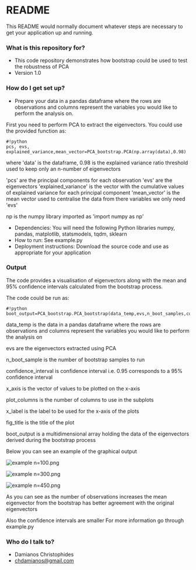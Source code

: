 # README #

This README would normally document whatever steps are necessary to get your application up and running.

### What is this repository for? ###

* This code repository demonstrates how bootstrap could be used to test the robustness of PCA
* Version 1.0

### How do I get set up? ###
* Prepare your data in a pandas dataframe where the rows are observations and columns represent the variables you would like to perform the analysis on.

First you need to perform PCA to extract the eigenvectors. 
You could use the provided function as:

```
#!python
pcs, evs, explained_variance,mean_vector=PCA_bootstrap.PCA(np.array(data),0.98)
```

where 'data' is the dataframe, 
0.98 is the explained variance ratio threshold used to keep only an n-number of eigenvectors

'pcs' are the principal components for each observation
'evs' are the eigenvectors
'explained_variance' is the vector with the cumulative values of explained variance for each principal component
'mean_vector' is the mean vector used to centralise the data
from there variables we only need 'evs'

np is the numpy library imported as 'import numpy as np'

* Dependencies:
You will need the following Python libraries
numpy, pandas, matplotlib, statsmodels, tqdm, sklearn
* How to run:
See example.py 
* Deployment instructions:
Download the source code and use as appropriate for your application

### Output ###
The code provides a visualisation of eigenvectors along with the mean and 95% confidence intervals calculated from the bootstrap process.

The code could be run as:
```
#!python
boot_output=PCA_bootstrap.PCA_bootstrap(data_temp,evs,n_boot_samples,confidence_interval,x_axis,plot_columns,x_label,fig_title)
```
data_temp is the data in a pandas dataframe where the rows are observations and columns represent the variables you would like to perform the analysis on

evs are the eigenvectors extracted using PCA

n_boot_sample is the number of bootstrap samples to run

confidence_interval is confidence interval i.e. 0.95 corresponds to a 95% confidence interval

x_axis is the vector of values to be plotted on the x-axis

plot_columns is the number of columns to use in the subplots

x_label is the label to be used for the x-axis of the plots

fig_title is the title of the plot

boot_output is a multidimensional array holding the data of the eigenvectors derived during the bootstrap process

Below you can see an example of the graphical output

![example n=100.png](https://bitbucket.org/repo/5qdo54A/images/2012215361-example%20n=100.png)

![example n=300.png](https://bitbucket.org/repo/5qdo54A/images/3031254283-example%20n=300.png)

![example n=450.png](https://bitbucket.org/repo/5qdo54A/images/1293509323-example%20n=450.png)

As you can see as the number of observations increases the mean eigenvector from the bootstrap has better agreement with the original eigenvectors

Also the confidence intervals are smaller
For more information go through example.py
### Who do I talk to? ###
* Damianos Christophides
* chdamianos@gmail.com
